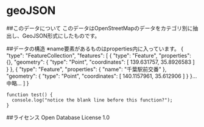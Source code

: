 geoJSON
=======
##このデータについて
このデータはOpenStreetMapのデータをカテゴリ別に抽出し、GeoJSON形式にしたものです。

##データの構造
※name要素があるものはproperties内に入っています。
    {
     "type": "FeatureCollection",
    "features": [
        {
            "type": "Feature",
            "properties": {},
            "geometry": {
                "type": "Point",
                "coordinates": [
                    139.631757,
                    35.8926583
                ]
            }
        },
        {
            "type": "Feature",
            "properties": {
                "name": "千葉駅前交番"
            },
            "geometry": {
                "type": "Point",
                "coordinates": [
                    140.1157961,
                    35.612906
                ]
            }
        }...中略...
        ]
        }
        
```
function test() {
  console.log("notice the blank line before this function?");
}
```

##ライセンス
Open Database License 1.0


